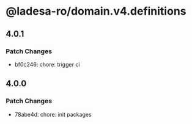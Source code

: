 # @ladesa-ro/domain.v4.definitions

## 4.0.1

### Patch Changes

- bf0c246: chore: trigger ci

## 4.0.0

### Patch Changes

- 78abe4d: chore: init packages

